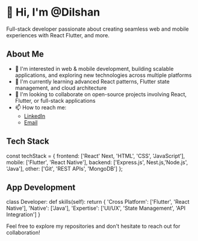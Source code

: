 # 👋 Hi, I'm @Dilshan

Full-stack developer passionate about creating seamless web and mobile experiences with React Flutter, and more.

## About Me

- 👀 I'm interested in web & mobile development, building scalable applications, and exploring new technologies across multiple platforms
- 🌱 I'm currently learning advanced React patterns, Flutter state management, and cloud architecture
- 💞️ I'm looking to collaborate on open-source projects involving React, Flutter, or full-stack applications
- 📫 How to reach me: 
  - [LinkedIn](https://www.linkedin.com/in/dilshan-jayatissa-21ba05311/)
  - [Email](dilshanjayatissa@gmail.com)

## Tech Stack

const techStack = {
    frontend: ['React' Next, 'HTML', 'CSS', 'JavaScript'],
    mobile: ['Flutter', 'React Native'],
    backend: ['Express.js', Nest.js,'Node.js', 'Java'],
    other: ['Git', 'REST APIs', 'MongoDB']
};

## App Development

class Developer:
    def skills(self):
        return {
            'Cross Platform': ['Flutter', 'React Native'],
            'Native': ['Java'],
            'Expertise': ['UI/UX', 'State Management', 'API Integration']
        }

Feel free to explore my repositories and don't hesitate to reach out for collaboration!
